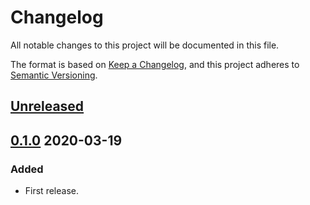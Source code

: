 # Changelog

All notable changes to this project will be documented in this file.

The format is based on [Keep a Changelog](https://keepachangelog.com/en/1.0.0/),
and this project adheres to [Semantic Versioning](https://semver.org/spec/v2.0.0.html).

## [Unreleased]

## [0.1.0] 2020-03-19

### Added

- First release.

[Unreleased]: https://github.com/giantswarm/apprclient/compare/v0.1.0...HEAD
[0.1.0]: https://github.com/giantswarm/apprclient/releases/tag/v0.1.0
